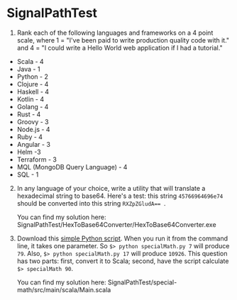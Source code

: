 # SignalPathTest

1. Rank each of the following languages and frameworks on a 4 point scale, where 1 = "I've been paid to write production quality code with it." and 4 = "I could write a Hello World web application if I had a tutorial."
  * Scala - 4
  * Java - 1
  * Python - 2
  * Clojure - 4
  * Haskell - 4
  * Kotlin - 4
  * Golang - 4
  * Rust - 4
  * Groovy - 3
  * Node.js - 4
  * Ruby - 4
  * Angular - 3
  * Helm -3
  * Terraform - 3
  * MQL (MongoDB Query Language) - 4
  * SQL - 1
  
2. In any language of your choice, write a utility that will translate a hexadecimal string to base64. Here's a test: this string `45766964696e74` should be converted into this string `RXZpZGludA== `.

     You can find my solution here: SignalPathTest/HexToBase64Converter/HexToBase64Converter.exe
  
3. Download this [simple Python script](https://github.com/SignalPath/CodeTests/blob/master/specialMath.py). When you run it from the command line, it takes one parameter. So `$> python specialMath.py 7` will produce `79`. Also, `$> python specialMath.py 17` will produce `10926`. This question has two parts: first, convert it to Scala; second, have the script calculate `$> specialMath 90`.

     You can find my solution here: SignalPathTest/special-math/src/main/scala/Main.scala
